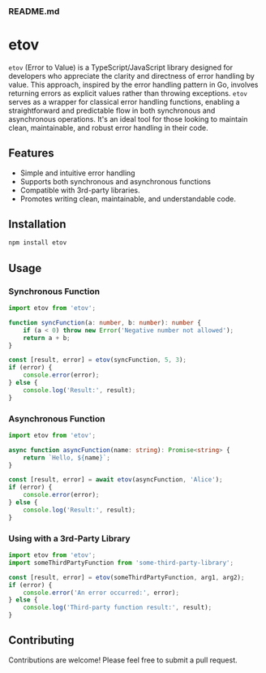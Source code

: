 ### README.md

# etov

`etov` (Error to Value) is a TypeScript/JavaScript library designed for developers who appreciate the clarity and directness of error handling by value. This approach, inspired by the error handling pattern in Go, involves returning errors as explicit values rather than throwing exceptions. `etov` serves as a wrapper for classical error handling functions, enabling a straightforward and predictable flow in both synchronous and asynchronous operations. It's an ideal tool for those looking to maintain clean, maintainable, and robust error handling in their code.

## Features

- Simple and intuitive error handling
- Supports both synchronous and asynchronous functions
- Compatible with 3rd-party libraries.
- Promotes writing clean, maintainable, and understandable code.

## Installation

```bash
npm install etov
```

## Usage

### Synchronous Function

```typescript
import etov from 'etov';

function syncFunction(a: number, b: number): number {
    if (a < 0) throw new Error('Negative number not allowed');
    return a + b;
}

const [result, error] = etov(syncFunction, 5, 3);
if (error) {
    console.error(error);
} else {
    console.log('Result:', result);
}
```

### Asynchronous Function

```typescript
import etov from 'etov';

async function asyncFunction(name: string): Promise<string> {
    return `Hello, ${name}`;
}

const [result, error] = await etov(asyncFunction, 'Alice');
if (error) {
    console.error(error);
} else {
    console.log('Result:', result);
}
```
### Using with a 3rd-Party Library

```typescript
import etov from 'etov';
import someThirdPartyFunction from 'some-third-party-library';

const [result, error] = etov(someThirdPartyFunction, arg1, arg2);
if (error) {
    console.error('An error occurred:', error);
} else {
    console.log('Third-party function result:', result);
}
```

## Contributing

Contributions are welcome! Please feel free to submit a pull request.